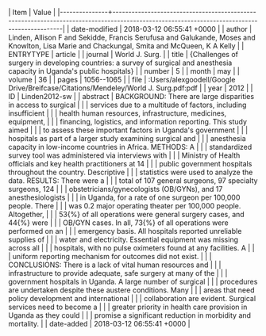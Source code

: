 | Item          | Value                                                                                                                                      |
|---------------+--------------------------------------------------------------------------------------------------------------------------------------------|
| date-modified | 2018-03-12 06:55:41 +0000                                                                                                                  |
| author        | Linden, Allison F and Sekidde, Francis Serufusa and Galukande, Moses and Knowlton, Lisa Marie and Chackungal, Smita and McQueen, K A Kelly |
| ENTRYTYPE     | article                                                                                                                                    |
| journal       | World J. Surg.                                                                                                                             |
| title         | {Challenges of surgery in developing countries: a survey of surgical and anesthesia capacity in Uganda's public hospitals}                 |
| number        | 5                                                                                                                                          |
| month         | may                                                                                                                                        |
| volume        | 36                                                                                                                                         |
| pages         | 1056--1065                                                                                                                                 |
| file          | :Users/alexgoodell/Google Drive/Breifcase/Citations/Mendeley/World J. Surg.pdf:pdf                                                         |
| year          | 2012                                                                                                                                       |
| ID            | Linden2012-sw                                                                                                                              |
| abstract      | BACKGROUND: There are large disparities in access to surgical                                                                              |
|               | services due to a multitude of factors, including insufficient                                                                             |
|               | health human resources, infrastructure, medicines, equipment,                                                                              |
|               | financing, logistics, and information reporting. This study aimed                                                                          |
|               | to assess these important factors in Uganda's government                                                                                   |
|               | hospitals as part of a larger study examining surgical and                                                                                 |
|               | anesthesia capacity in low-income countries in Africa. METHODS: A                                                                          |
|               | standardized survey tool was administered via interviews with                                                                              |
|               | Ministry of Health officials and key health practitioners at 14                                                                            |
|               | public government hospitals throughout the country. Descriptive                                                                            |
|               | statistics were used to analyze the data. RESULTS: There were a                                                                            |
|               | total of 107 general surgeons, 97 specialty surgeons, 124                                                                                  |
|               | obstetricians/gynecologists (OB/GYNs), and 17 anesthesiologists                                                                            |
|               | in Uganda, for a rate of one surgeon per 100,000 people. There                                                                             |
|               | was 0.2 major operating theater per 100,000 people. Altogether,                                                                            |
|               | 53{\%} of all operations were general surgery cases, and 44{\%} were                                                                       |
|               | OB/GYN cases. In all, 73{\%} of all operations were performed on an                                                                        |
|               | emergency basis. All hospitals reported unreliable supplies of                                                                             |
|               | water and electricity. Essential equipment was missing across all                                                                          |
|               | hospitals, with no pulse oximeters found at any facilities. A                                                                              |
|               | uniform reporting mechanism for outcomes did not exist.                                                                                    |
|               | CONCLUSIONS: There is a lack of vital human resources and                                                                                  |
|               | infrastructure to provide adequate, safe surgery at many of the                                                                            |
|               | government hospitals in Uganda. A large number of surgical                                                                                 |
|               | procedures are undertaken despite these austere conditions. Many                                                                           |
|               | areas that need policy development and international                                                                                       |
|               | collaboration are evident. Surgical services need to become a                                                                              |
|               | greater priority in health care provision in Uganda as they could                                                                          |
|               | promise a significant reduction in morbidity and mortality.                                                                                |
| date-added    | 2018-03-12 06:55:41 +0000                                                                                                                  |